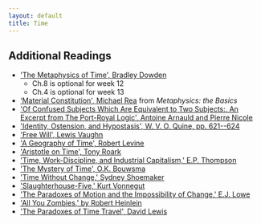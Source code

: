 ```yaml
---
layout: default
title: Time
---
```


## Additional Readings

+ ['The Metaphysics of Time', Bradley Dowden](Bradley.pdf)
	+ Ch.8 is optional for week 12
	+ Ch.4 is optional for week 13
+ [‘Material Constitution', Michael Rea](Rea.pdf) from *Metaphysics: the Basics*
+ ['Of Confused Subjects Which Are Equivalent to Two Subjects:. An Excerpt from The Port-Royal Logic', Antoine Arnauld and Pierre Nicole](Confused.pdf)
+ ['Identity, Ostension, and Hypostasis',  W. V. O. Quine, pp. 621--624](Quine.pdf)
+ ['Free Will', Lewis Vaughn](freewill.pdf)
+ ['A Geography of Time', Robert Levine](Levine.pdf)
+ ['Aristotle on Time', Tony Roark](Roark.pdf)
+ ['Time, Work-Discipline, and Industrial Capitalism,' E.P. Thompson](Thompson.pdf)
+ ['The Mystery of Time', O.K. Bouwsma](Bouwsma.pdf) 
+ ['Time Without Change,' Sydney Shoemaker](Shoemaker.pdf)
+ ['Slaughterhouse-Five,' Kurt Vonnegut](S5.epub)
+ ['The Paradoxes of Motion and the Impossibility of Change,' E.J. Lowe](LoweZeno.pdf)
+ ['All You Zombies,' by Robert Heinlein](Zombies.pdf)
+ ['The Paradoxes of Time Travel', David Lewis](Lewis.pdf)


